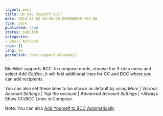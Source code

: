 ```yaml
---
layout: post
title: Do you Support BCC?
date: 2014-12-03 09:55:20.000000000 +02:00
type: post
published: true
status: publish
categories:
- Basic Actions
tags: []
lang: en
permalink: /bcc-support-bluemail/
---
```


BlueMail supports BCC. In compose mode, choose the 3-dots menu and select *Add Cc/Bcc*, it will fold additional lines for CC and BCC where you can add recipients.

You can also set these lines to be shown as default by using *More* \| *Various Account Settings* \| *Tap the account* \| *Advanced Account Settings* \| *Always Show CC/BCC Lines in Compose.

Note: You can also [Add Yourself to BCC Automatically](/myself-bcc-automatically/)

